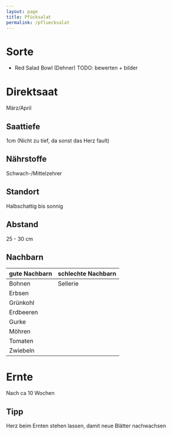 ```yaml
---
layout: page
title: Pfücksalat
permalink: /pfluecksalat
---
```


# Sorte
- Red Salad Bowl (Dehner) TODO: bewerten + bilder

# Direktsaat
März/April

## Saattiefe
1cm (Nicht zu tief, da sonst das Herz fault)

## Nährstoffe 
Schwach-/Mittelzehrer

## Standort
Halbschattig bis sonnig

## Abstand
25 - 30 cm

## Nachbarn
| gute Nachbarn | schlechte Nachbarn | 
|---------------|--------------------|
| Bohnen        | Sellerie           |
| Erbsen        |                    |
| Grünkohl      |                    |
| Erdbeeren     |                    |
| Gurke         |                    |
| Möhren        |                    |
| Tomaten       |                    |
| Zwiebeln      |                    |


# Ernte
Nach ca 10 Wochen

## Tipp
Herz beim Ernten stehen lassen, damit neue Blätter nachwachsen